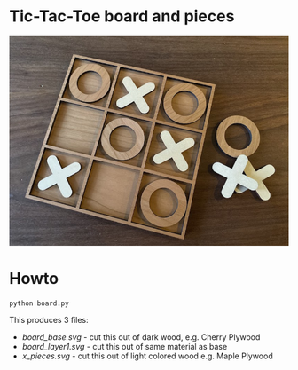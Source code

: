 # Tic-Tac-Toe board and pieces

![Board](https://github.com/dps/lasercut/blob/master/tictactoe/imgs/tictactoe.jpg?raw=true "Board")

# Howto

```
python board.py
```

This produces 3 files:

 - *board_base.svg* - cut this out of dark wood, e.g. Cherry Plywood
 - *board_layer1.svg* - cut this out of same material as base
 - *x_pieces.svg* - cut this out of light colored wood e.g. Maple Plywood
